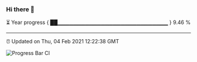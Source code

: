 ### Hi there 👋

⏳ Year progress { ██▁▁▁▁▁▁▁▁▁▁▁▁▁▁▁▁▁▁▁▁▁▁▁▁▁▁▁▁ } 9.46 %

---

⏰ Updated on Thu, 04 Feb 2021 12:22:38 GMT

![Progress Bar CI](https://github.com/liununu/liununu/workflows/Progress%20Bar%20CI/badge.svg)
